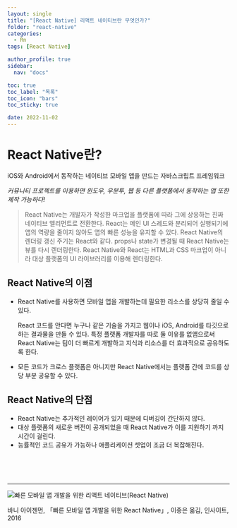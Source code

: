 ```yaml
---
layout: single
title: "[React Native] 리액트 네이티브란 무엇인가?"
folder: "react-native"
categories:
  - Rn
tags: [React Native]

author_profile: true
sidebar:
  nav: "docs"

toc: true
toc_label: "목록"
toc_icon: "bars"
toc_sticky: true

date: 2022-11-02
---
```


# React Native란?

iOS와 Android에서 동작하는 네이티브 모바일 앱을 만드는 자바스크립트 프레임워크

_커뮤니티 프로젝트를 이용하면 윈도우, 우분투, 웹 등 다른 플랫폼에서 동작하는 앱 또한 제작 가능하다!_

> React Native는 개발자가 작성한 마크업을 플랫폼에 따라 그에 상응하는 진짜 네이티브 엘리먼트로 전환한다. React는 메인 UI 스레드와 분리되어 실행되기에 앱의 역량을 줄이지 않아도 앱의 빠른 성능을 유지할 수 있다. React Native의 렌더링 갱신 주기는 React와 같다. props나 state가 변경될 때 React Native는 뷰를 다시 렌더링한다. React Native와 React는 HTML과 CSS 마크업이 아니라 대상 플랫폼의 UI 라이브러리를 이용해 렌더링한다.

## React Native의 이점

- React Native를 사용하면 모바일 앱을 개발하는데 필요한 리소스를 상당히 줄일 수 있다.

  React 코드를 안다면 누구나 같은 기술을 가지고 웹이나 iOS, Android를 타깃으로 하는 결과물을 만들 수 있다. 특정 플랫폼 개발자를 따로 둘 이유를 없앰으로써 React Native는 팀이 더 빠르게 개발하고 지식과 리소스를 더 효과적으로 공유하도록 한다.

- 모든 코드가 크로스 플랫폼은 아니지만 React Native에서는 플랫폼 간에 코드를 상당 부분 공유할 수 있다.

## React Native의 단점

- React Native는 추가적인 레이어가 있기 때문에 디버깅이 간단하지 않다.
- 대상 플랫폼의 새로운 버전이 공개되었을 때 React Native가 이를 지원하기 까지 시간이 걸린다.
- 능률적인 코드 공유가 가능하나 애플리케이션 셋업이 조금 더 복잡해진다.

<br/>
<br/>  
<br/>

---

![빠른 모바일 앱 개발을 위한 리액트 네이티브(React Native)](https://shopping-phinf.pstatic.net/main_3243613/32436133726.20220527062949.jpg?type=w300)

바니 아이젠먼, 「빠른 모바일 앱 개발을 위한 React Native」, 이종은 옮김, 인사이트, 2016
